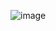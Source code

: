 ![image](https://github.com/JosselynVera/ContenedoresClase19D/assets/151960853/4e6f4f26-fa58-4281-884e-3cbb9068408e)
